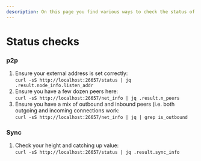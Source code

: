 ```yaml
---
description: On this page you find various ways to check the status of your node.
---
```


# Status checks

### p2p

1. Ensure your external address is set correctly:\
   `curl -sS http://localhost:26657/status | jq .result.node_info.listen_addr`
2. Ensure you have a few dozen peers here:\
   `curl -sS http://localhost:26657/net_info | jq .result.n_peers`
3. Ensure you have a mix of outbound and inbound peers (i.e. both outgoing and incoming connections work:\
   `curl -sS http://localhost:26657/net_info | jq | grep is_outbound`

### Sync

1. Check your height and catching up value:\
   `curl -sS http://localhost:26657/status | jq .result.sync_info`
